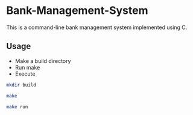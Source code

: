 # Bank-Management-System
This is a command-line bank management system implemented using C.

## Usage
- Make a build directory
- Run make
- Execute
```bash
mkdir build

make

make run
```
